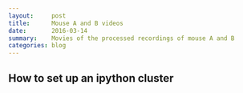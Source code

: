 ```yaml
---
layout:     post
title:      Mouse A and B videos
date:       2016-03-14
summary:    Movies of the processed recordings of mouse A and B
categories: blog
---
```




## How to set up an ipython cluster
    
